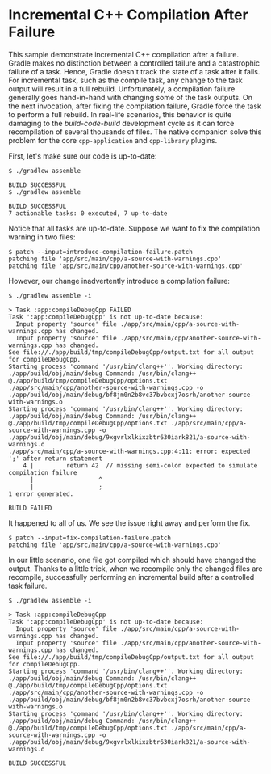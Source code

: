 # Incremental C++ Compilation After Failure

This sample demonstrate incremental C++ compilation after a failure.
Gradle makes no distinction between a controlled failure and a catastrophic failure of a task.
Hence, Gradle doesn't track the state of a task after it fails.
For incremental task, such as the compile task, any change to the task output will result in a full rebuild.
Unfortunately, a compilation failure generally goes hand-in-hand with changing some of the task outputs.
On the next invocation, after fixing the compilation failure, Gradle force the task to perform a full rebuild.
In real-life scenarios, this behavior is quite damaging to the _build-code-build_ development cycle as it can force recompilation of several thousands of files.
The native companion solve this problem for the core `cpp-application` and `cpp-library` plugins.

First, let's make sure our code is up-to-date:

```shell {exemplar}
$ ./gradlew assemble

BUILD SUCCESSFUL
$ ./gradlew assemble

BUILD SUCCESSFUL
7 actionable tasks: 0 executed, 7 up-to-date
```

Notice that all tasks are up-to-date.
Suppose we want to fix the compilation warning in two files:

```shell {exemplar}
$ patch --input=introduce-compilation-failure.patch
patching file 'app/src/main/cpp/a-source-with-warnings.cpp'
patching file 'app/src/main/cpp/another-source-with-warnings.cpp'
```

However, our change inadvertently introduce a compilation failure:

```shell {exemplar}
$ ./gradlew assemble -i

> Task :app:compileDebugCpp FAILED
Task ':app:compileDebugCpp' is not up-to-date because:
  Input property 'source' file ./app/src/main/cpp/a-source-with-warnings.cpp has changed.
  Input property 'source' file ./app/src/main/cpp/another-source-with-warnings.cpp has changed.
See file://./app/build/tmp/compileDebugCpp/output.txt for all output for compileDebugCpp.
Starting process 'command '/usr/bin/clang++''. Working directory: ./app/build/obj/main/debug Command: /usr/bin/clang++ @./app/build/tmp/compileDebugCpp/options.txt ./app/src/main/cpp/another-source-with-warnings.cpp -o ./app/build/obj/main/debug/bf8jm0n2b8vc37bvbcxj7osrh/another-source-with-warnings.o
Starting process 'command '/usr/bin/clang++''. Working directory: ./app/build/obj/main/debug Command: /usr/bin/clang++ @./app/build/tmp/compileDebugCpp/options.txt ./app/src/main/cpp/a-source-with-warnings.cpp -o ./app/build/obj/main/debug/9xgvrlxlkixzbtr630iark821/a-source-with-warnings.o
./app/src/main/cpp/a-source-with-warnings.cpp:4:11: error: expected ';' after return statement
    4 |         return 42  // missing semi-colon expected to simulate compilation failure
      |                  ^
      |                  ;
1 error generated.

BUILD FAILED
```

It happened to all of us.
We see the issue right away and perform the fix.

```shell {exemplar}
$ patch --input=fix-compilation-failure.patch
patching file 'app/src/main/cpp/a-source-with-warnings.cpp'
```

In our little scenario, one file got compiled which should have changed the output.
Thanks to a little trick, when we recompile only the changed files are recompile, successfully performing an incremental build after a controlled task failure.

```shell {exemplar}
$ ./gradlew assemble -i

> Task :app:compileDebugCpp
Task ':app:compileDebugCpp' is not up-to-date because:
  Input property 'source' file ./app/src/main/cpp/a-source-with-warnings.cpp has changed.
  Input property 'source' file ./app/src/main/cpp/another-source-with-warnings.cpp has changed.
See file://./app/build/tmp/compileDebugCpp/output.txt for all output for compileDebugCpp.
Starting process 'command '/usr/bin/clang++''. Working directory: ./app/build/obj/main/debug Command: /usr/bin/clang++ @./app/build/tmp/compileDebugCpp/options.txt ./app/src/main/cpp/another-source-with-warnings.cpp -o ./app/build/obj/main/debug/bf8jm0n2b8vc37bvbcxj7osrh/another-source-with-warnings.o
Starting process 'command '/usr/bin/clang++''. Working directory: ./app/build/obj/main/debug Command: /usr/bin/clang++ @./app/build/tmp/compileDebugCpp/options.txt ./app/src/main/cpp/a-source-with-warnings.cpp -o ./app/build/obj/main/debug/9xgvrlxlkixzbtr630iark821/a-source-with-warnings.o

BUILD SUCCESSFUL
```
